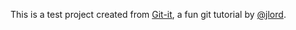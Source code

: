 This is a test project created from [Git-it](https://github.com/jlord/git-it-electron), a fun git tutorial by [@jlord](https://github.com/jlord).
